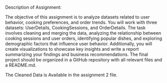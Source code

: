 Description of Assignment:

The objective of this assignment is to analyze datasets related to user behavior,
cooking preferences, and order trends.
You will work with three datasets: UserDetails, CookingSessions, and
OrderDetails.
The task involves cleaning and merging the data, analyzing the relationship between
cooking sessions and user orders, identifying popular dishes, and exploring
demographic factors that influence user behavior.
Additionally, you will create visualizations to showcase key insights and write a report
summarizing your findings and business recommendations.
The final project should be organized in a GitHub repository with all relevant files
and a README.md.


The Cleaned Data is Available in the assignment 2 file.
